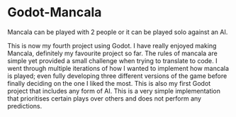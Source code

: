 # Godot-Mancala

Mancala can be played with 2 people or it can be played solo against an AI.

This is now my fourth project using Godot. I have really enjoyed making Mancala, definitely my favourite project so far. The rules of mancala are simple yet provided a small challenge when trying to translate to code. I went through multiple iterations of how I wanted to implement how mancala is played; even fully developing three different versions of the game before finally deciding on the one I liked the most. This is also my first Godot project that includes any form of AI. This is a very simple implementation that prioritises certain plays over others and does not perform any predictions.
